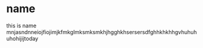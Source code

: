 # name

this is name
mnjasndnneiojfiojimjkfmkglmksmksmkhjhgghkhsersersdfghhkhkhhgvhuhuhuhohijijtoday
